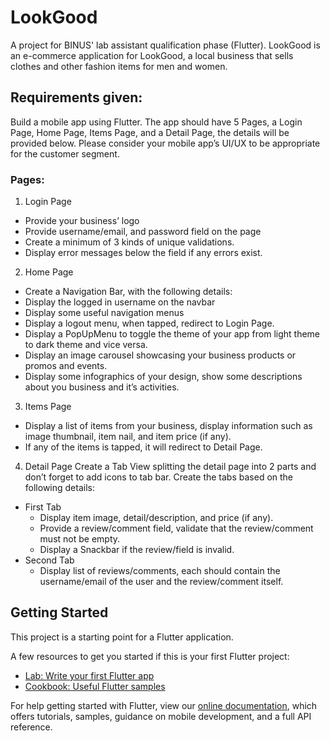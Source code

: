 # LookGood

A project for BINUS' lab assistant qualification phase (Flutter). LookGood is an e-commerce application for LookGood, a local business that sells clothes and other fashion items for men and women.

## Requirements given:
Build a mobile app using Flutter. The app should have 5 Pages, a Login Page, Home Page, Items Page, and a Detail Page, the details will be provided below. Please consider your mobile app’s UI/UX to be appropriate for the customer segment.

### Pages:
1.	Login Page
- Provide your business’ logo
- Provide username/email, and password field on the page 
- Create a minimum of 3 kinds of unique validations. 
-	Display error messages below the field if any errors exist.

2.	Home Page
-	Create a Navigation Bar, with the following details:
  -	Display the logged in username on the navbar
  -	Display some useful navigation menus
  -	Display a logout menu, when tapped, redirect to Login Page.
-	Display a PopUpMenu to toggle the theme of your app from light theme to dark theme and vice versa.
-	Display an image carousel showcasing your business products or promos and events.
-	Display some infographics of your design, show some descriptions about you business and it’s activities.

3.	Items Page
-	Display a list of items from your business, display information such as image thumbnail, item nail, and item price (if any).
-	If any of the items is tapped, it will redirect to Detail Page.

4.	Detail Page
Create a Tab View splitting the detail page into 2 parts and don’t forget to add icons to tab bar. Create the tabs based on the following details:
- First Tab
  -	Display item image, detail/description, and price (if any).
  -	Provide a review/comment field, validate that the review/comment must not be empty.
  -	Display a Snackbar if the review/field is invalid.
-	Second Tab
    -	Display list of reviews/comments, each should contain the username/email of the user and the review/comment itself.

## Getting Started

This project is a starting point for a Flutter application.

A few resources to get you started if this is your first Flutter project:

- [Lab: Write your first Flutter app](https://flutter.dev/docs/get-started/codelab)
- [Cookbook: Useful Flutter samples](https://flutter.dev/docs/cookbook)

For help getting started with Flutter, view our
[online documentation](https://flutter.dev/docs), which offers tutorials,
samples, guidance on mobile development, and a full API reference.
